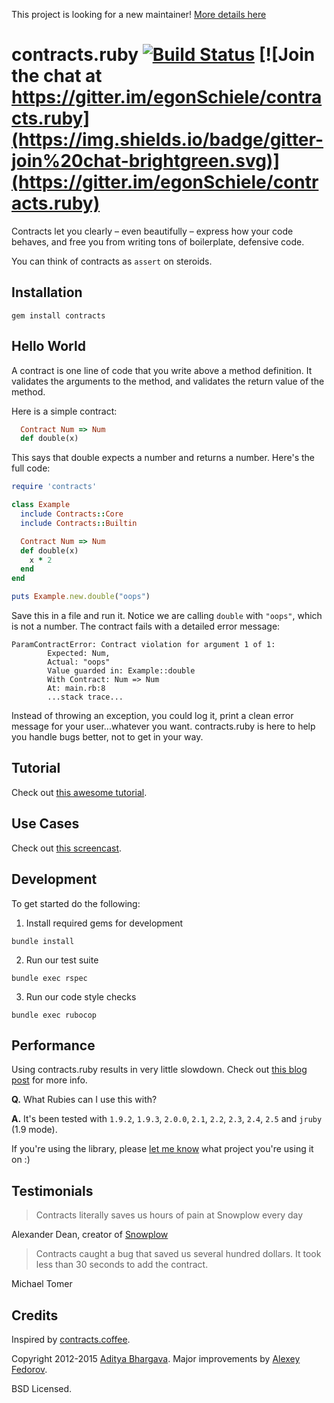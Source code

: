 This project is looking for a new maintainer! [More details here](https://github.com/egonSchiele/contracts.ruby/issues/249)

# contracts.ruby [![Build Status](https://travis-ci.org/egonSchiele/contracts.ruby.svg?branch=master)](https://travis-ci.org/egonSchiele/contracts.ruby) [![Join the chat at https://gitter.im/egonSchiele/contracts.ruby](https://img.shields.io/badge/gitter-join%20chat-brightgreen.svg)](https://gitter.im/egonSchiele/contracts.ruby)

Contracts let you clearly – even beautifully – express how your code behaves, and free you from writing tons of boilerplate, defensive code.

You can think of contracts as `assert` on steroids.

## Installation

    gem install contracts

## Hello World

A contract is one line of code that you write above a method definition. It validates the arguments to the method, and validates the return value of the method.

Here is a simple contract:

```ruby
  Contract Num => Num
  def double(x)
```

This says that double expects a number and returns a number. Here's the full code:

```ruby
require 'contracts'

class Example
  include Contracts::Core
  include Contracts::Builtin

  Contract Num => Num
  def double(x)
    x * 2
  end
end

puts Example.new.double("oops")
```

Save this in a file and run it. Notice we are calling `double` with `"oops"`, which is not a number. The contract fails with a detailed error message:

```
ParamContractError: Contract violation for argument 1 of 1:
        Expected: Num,
        Actual: "oops"
        Value guarded in: Example::double
        With Contract: Num => Num
        At: main.rb:8
        ...stack trace...
```

Instead of throwing an exception, you could log it, print a clean error message for your user...whatever you want. contracts.ruby is here to help you handle bugs better, not to get in your way.

## Tutorial

Check out [this awesome tutorial](http://egonschiele.github.com/contracts.ruby).

## Use Cases

Check out [this screencast](https://vimeo.com/85883356).

## Development

To get started do the following:

1. Install required gems for development

  `bundle install`

2. Run our test suite

  `bundle exec rspec`
  
3. Run our code style checks
  
  `bundle exec rubocop`
  
## Performance

Using contracts.ruby results in very little slowdown. Check out [this blog post](http://adit.io/posts/2013-03-04-How-I-Made-My-Ruby-Project-10x-Faster.html#seconds-6) for more info.

**Q.** What Rubies can I use this with?

**A.** It's been tested with `1.9.2`, `1.9.3`, `2.0.0`, `2.1`, `2.2`, `2.3`, `2.4`, `2.5` and `jruby` (1.9 mode).

If you're using the library, please [let me know](https://github.com/egonSchiele) what project you're using it on :)

## Testimonials

> Contracts literally saves us hours of pain at Snowplow every day

Alexander Dean, creator of [Snowplow](https://github.com/snowplow/snowplow)

> Contracts caught a bug that saved us several hundred dollars. It took less than 30 seconds to add the contract.

Michael Tomer

## Credits

Inspired by [contracts.coffee](http://disnet.github.io/contracts.coffee/).

Copyright 2012-2015 [Aditya Bhargava](http://adit.io).
Major improvements by [Alexey Fedorov](https://github.com/waterlink).

BSD Licensed.

